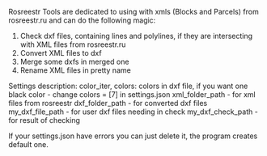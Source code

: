 Rosreestr Tools are dedicated to
using with xmls (Blocks and Parcels) from rosreestr.ru
and can do the following magic:

1) Check dxf files, containing lines and polylines,
if they are intersecting with XML files from rosreestr.ru
2) Convert XML files to dxf
3) Merge some dxfs in merged one
4) Rename XML files in pretty name

Settings description:
color_iter, colors: colors in dxf file,
if you want one black color - change colors = [7] in settings.json
xml_folder_path - for xml files from rosreestr
dxf_folder_path - for converted dxf files
my_dxf_file_path - for user dxf files needing in check
my_dxf_check_path - for result of checking

If your settings.json have errors you can just delete it,
the program creates default one.